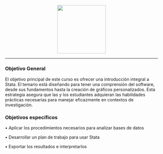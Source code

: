 <p align="center">
  <h3 align="center"><img src="https://user-images.githubusercontent.com/13545121/205363645-f113a1d7-22e4-4e40-959b-e463d1fa1491.png" align="centre" height="160" /></h3>
</p>

----

<h3 align="left">Objetivo General</h3>

El objetivo principal de este curso es ofrecer una introducción integral a Stata. El temario está diseñando para tener una comprensión del software, desde sus fundamentos hasta la creación de gráficos personalizados. Esta estrategia asegura que las y los estudiantes adquieran las habilidades prácticas necesarias para manejar eficazmente en contextos de investigación.

</p>
</p>
</p>
<h3 align="left">Objetivos específicos</h3>
 
•	Aplicar los procedimientos necesarios para analizar bases de datos

•	Desarrollar un plan de trabajo para usar Stata

•	Exportar los resultados e interpretarlos



